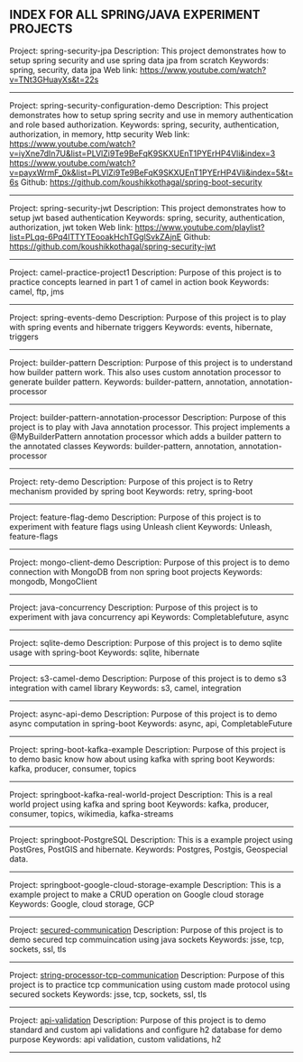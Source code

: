 ## INDEX FOR ALL SPRING/JAVA EXPERIMENT PROJECTS

Project: spring-security-jpa
Description: This project demonstrates how to setup spring security and use spring data jpa from scratch
Keywords: spring, security, data jpa
Web link: https://www.youtube.com/watch?v=TNt3GHuayXs&t=22s

---

Project: spring-security-configuration-demo
Description: This project demonstrates how to setup spring secrity and use in memory authentication
and role based authorization.
Keywords: spring, security, authentication, authorization, in memory, http security
Web link: https://www.youtube.com/watch?v=iyXne7dIn7U&list=PLVlZi9Te9BeFqK9SKXUEnT1PYErHP4Vli&index=3
https://www.youtube.com/watch?v=payxWrmF_0k&list=PLVlZi9Te9BeFqK9SKXUEnT1PYErHP4Vli&index=5&t=6s
Github: https://github.com/koushikkothagal/spring-boot-security

---

Project: spring-security-jwt
Description: This project demonstrates how to setup jwt based authentication
Keywords: spring, security, authentication, authorization, jwt token
Web link: https://www.youtube.com/playlist?list=PLqq-6Pq4lTTYTEooakHchTGglSvkZAjnE
Github: https://github.com/koushikkothagal/spring-security-jwt

---

Project: camel-practice-project1
Description: Purpose of this project is to practice concepts learned in part 1 of camel in action book
Keywords: camel, ftp, jms

---

Project: spring-events-demo
Description: Purpose of this project is to play with spring events and hibernate triggers
Keywords: events, hibernate, triggers

---

Project: builder-pattern
Description: Purpose of this project is to understand how builder pattern work. This also uses
custom annotation processor to generate builder pattern.
Keywords: builder-pattern, annotation, annotation-processor

---

Project: builder-pattern-annotation-processor
Description: Purpose of this project is to play with Java annotation processor. This project
implements a @MyBuilderPattern annotation processor which adds a builder pattern to the annotated
classes
Keywords: builder-pattern, annotation, annotation-processor

---

Project: rety-demo
Description: Purpose of this project is to Retry mechanism provided by spring boot
Keywords: retry, spring-boot

---

Project: feature-flag-demo
Description: Purpose of this project is to experiment with feature flags using Unleash client
Keywords: Unleash, feature-flags

---

Project: mongo-client-demo
Description: Purpose of this project is to demo connection with MongoDB from non spring boot
projects
Keywords: mongodb, MongoClient

---

Project: java-concurrency
Description: Purpose of this project is to experiment with java concurrency api
Keywords: Completablefuture, async

---

Project: sqlite-demo
Description: Purpose of this project is to demo sqlite usage with spring-boot
Keywords: sqlite, hibernate

---

Project: s3-camel-demo
Description: Purpose of this project is to demo s3 integration with camel library
Keywords: s3, camel, integration

---

Project: async-api-demo
Description: Purpose of this project is to demo async computation in spring-boot
Keywords: async, api, CompletableFuture

---

Project: spring-boot-kafka-example
Description: Purpose of this project is to demo basic know how about using kafka with spring boot
Keywords: kafka, producer, consumer, topics

---

Project: springboot-kafka-real-world-project
Description: This is a real world project using kafka and spring boot
Keywords: kafka, producer, consumer, topics, wikimedia, kafka-streams

---

Project: springboot-PostgreSQL
Description: This is a example project using PostGres, PostGIS and hibernate.
Keywords: Postgres, Postgis, Geospecial data.

---

Project: springboot-google-cloud-storage-example
Description: This is a example project to make a CRUD operation on Google cloud storage
Keywords: Google, cloud storage, GCP

---

Project: [secured-communication](./secured-communication/)
Description: Purpose of this project is to demo secured tcp commuincation using java sockets
Keywords: jsse, tcp, sockets, ssl, tls

---

Project: [string-processor-tcp-communication](./string-processor-tcp-communication/)
Description: Purpose of this project is to practice tcp communication using custom made protocol using secured sockets
Keywords: jsse, tcp, sockets, ssl, tls

---

Project: [api-validation](./api-validation/)
Description: Purpose of this project is to demo standard and custom api validations and configure h2 database for demo purpose
Keywords: api validation, custom validations, h2

---
